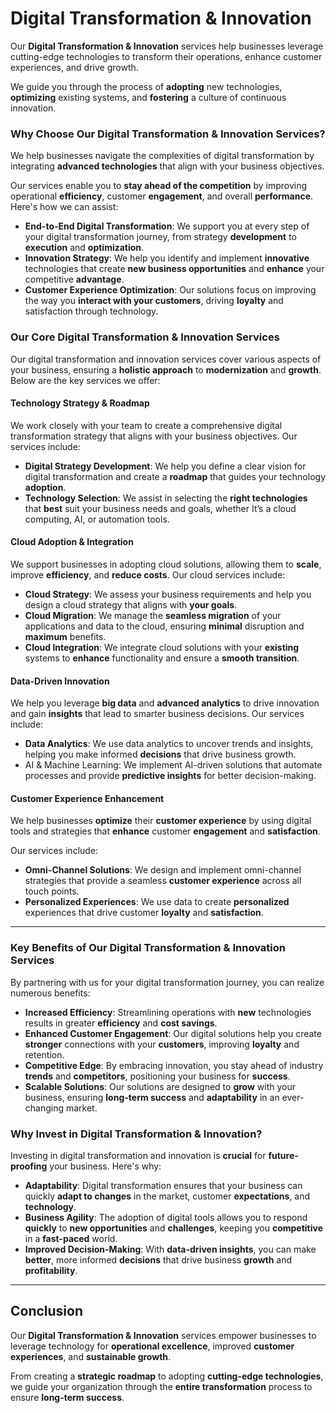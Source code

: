 # Digital Transformation & Innovation

Our **Digital Transformation & Innovation** services help businesses leverage
cutting-edge technologies to transform their operations, enhance customer
experiences, and drive growth. 

We guide you through the process of **adopting** new technologies,
**optimizing** existing systems, and **fostering** a culture of continuous
innovation.

### Why Choose Our Digital Transformation & Innovation Services?

We help businesses navigate the complexities of digital transformation by
integrating **advanced technologies** that align with your business objectives.

Our services enable you to **stay ahead of the competition** by improving
operational **efficiency**, customer **engagement**, and overall
**performance**. Here's how we can assist:

- **End-to-End Digital Transformation**: We support you at every step of your
  digital transformation journey, from strategy **development** to
  **execution** and **optimization**.
- **Innovation Strategy**: We help you identify and implement **innovative**
  technologies that create **new business opportunities** and **enhance** your
  competitive **advantage**.
- **Customer Experience Optimization**: Our solutions focus on improving the
  way you **interact with your customers**, driving **loyalty** and
  satisfaction through technology.

### Our Core Digital Transformation & Innovation Services

Our digital transformation and innovation services cover various aspects of
your business, ensuring a **holistic approach** to **modernization** and
**growth**. Below are the key services we offer:

#### Technology Strategy & Roadmap

We work closely with your team to create a comprehensive digital
transformation strategy that aligns with your business objectives. Our
services include:

- **Digital Strategy Development**: We help you define a clear vision for
  digital transformation and create a **roadmap** that guides your technology
  **adoption**.
- **Technology Selection**: We assist in selecting the **right technologies**
  that **best** suit your business needs and goals, whether It’s a cloud
  computing, AI, or automation tools.

#### Cloud Adoption & Integration

We support businesses in adopting cloud solutions, allowing them to **scale**,
improve **efficiency**, and **reduce costs**. Our cloud services include:

- **Cloud Strategy**: We assess your business requirements and help you design
  a cloud strategy that aligns with **your goals**.
- **Cloud Migration**: We manage the **seamless migration** of your
  applications and data to the cloud, ensuring **minimal** disruption and
  **maximum** benefits.
- **Cloud Integration**: We integrate cloud solutions with your **existing**
  systems to **enhance** functionality and ensure a **smooth transition**.

#### Data-Driven Innovation

We help you leverage **big data** and **advanced analytics** to drive
innovation and gain **insights** that lead to smarter business decisions. Our
services include:

- **Data Analytics**: We use data analytics to uncover trends and insights,
  helping you make informed **decisions** that drive business growth.
- AI & Machine Learning: We implement AI-driven solutions that automate
  processes and provide **predictive insights** for better decision-making.

#### Customer Experience Enhancement

We help businesses **optimize** their **customer experience** by using digital
tools and strategies that **enhance** customer **engagement** and **satisfaction**.

Our services include:

- **Omni-Channel Solutions**: We design and implement omni-channel strategies that
  provide a seamless **customer experience** across all touch points.
- **Personalized Experiences**: We use data to create **personalized**
  experiences that drive customer **loyalty** and **satisfaction**.

---

### Key Benefits of Our Digital Transformation & Innovation Services

By partnering with us for your digital transformation journey, you can realize
numerous benefits:

- **Increased Efficiency**: Streamlining operations with **new** technologies
  results in greater **efficiency** and **cost savings**.
- **Enhanced Customer Engagement**: Our digital solutions help you create
  **stronger** connections with your **customers**, improving **loyalty** and
  retention.
- **Competitive Edge**: By embracing innovation, you stay ahead of industry
  **trends** and **competitors**, positioning your business for **success**.
- **Scalable Solutions**: Our solutions are designed to **grow** with your
  business, ensuring **long-term success** and **adaptability** in an
  ever-changing market.

### Why Invest in Digital Transformation & Innovation?

Investing in digital transformation and innovation is **crucial** for
**future-proofing** your business. Here's why:

- **Adaptability**: Digital transformation ensures that your business can
  quickly **adapt to changes** in the market, customer **expectations**, and
  **technology**.
- **Business Agility**: The adoption of digital tools allows you to respond
  **quickly** to **new opportunities** and **challenges**, keeping you
  **competitive** in a **fast-paced** world.
- **Improved Decision-Making**: With **data-driven insights**, you can make
  **better**, more informed **decisions** that drive business **growth** and
  **profitability**.

---

## Conclusion

Our **Digital Transformation & Innovation** services empower businesses to
leverage technology for **operational excellence**, improved **customer
experiences**, and **sustainable growth**.

From creating a **strategic roadmap** to adopting **cutting-edge
technologies**, we guide your organization through the **entire
transformation** process to ensure **long-term success**.
